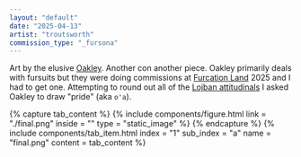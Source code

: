 ```yaml
---
layout: "default"
date: "2025-04-13"
artist: "troutsworth"
commission_type: "_fursona"
---
```


Art by the elusive [Oakley](https://x.com/oakleycreations). Another con another piece. Oakley primarily deals with fursuits but they were doing commissions at [Furcation Land](https://furcationland.org/) 2025 and I had to get one. Attempting to round out all of the [Lojban attitudinals](https://en.m.wikibooks.org/wiki/Lojban/Attitudinals) I asked Oakley to draw "pride" (aka `o'a`).

<div class="tab-wrapper">
	{% capture tab_content %}
		{% include components/figure.html 
			link = "./final.png"
			inside = ""
			type = "static_image"
		%}
	{% endcapture %}
	{% include components/tab_item.html 
		index = "1" sub_index = "a"
		name = "final.png"
		content = tab_content
	%}
</div>
